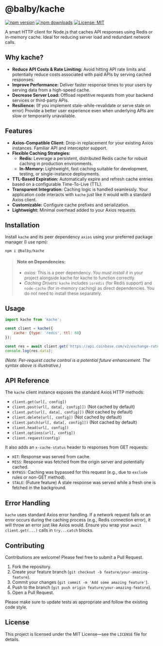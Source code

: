 # @balby/kache

[![npm version](https://badge.fury.io/js/%40balby%2Fkache.svg)](https://badge.fury.io/js/%40balby%2Fkache)
[![npm downloads](https://img.shields.io/npm/dm/%40balby%2Fkache.svg)](https://www.npmjs.com/package/%40balby%2Fkache)
[![License: MIT](https://img.shields.io/badge/License-MIT-yellow.svg)](https://opensource.org/licenses/MIT)

A smart HTTP client for Node.js that caches API responses using Redis or in-memory cache.
Ideal for reducing server load and redundant network calls.

## Why kache?

- **Reduce API Costs & Rate Limiting:** Avoid hitting API rate limits and potentially reduce costs associated with paid
  APIs by serving cached responses.
- **Improve Performance:** Deliver faster response times to your users by serving data from a high-speed cache.
- **Decrease Server Load:** Offload repetitive requests from your backend services or third-party APIs.
- **Resilience:** (If you implement stale-while-revalidate or serve stale on error) Provide a better user experience
  even when underlying APIs are slow or temporarily unavailable.

## Features

-   **Axios-Compatible Client:** Drop-in replacement for your existing Axios instances. Familiar API and interceptor support.
-   **Flexible Caching Strategies:**
    -   **Redis:** Leverage a persistent, distributed Redis cache for robust caching in production environments.
    -   **In-Memory:** Lightweight, fast caching suitable for development, testing, or single-instance deployments.
-   **TTL-Based Expiration:** Automatically expire and refresh cache entries based on a configurable Time-To-Live (TTL).
-   **Transparent Integration:** Caching logic is handled seamlessly. Your application code interacts with `kache` just like it would with a standard Axios client.
-   **Customizable:** Configure cache prefixes and serialization.
-   **Lightweight:** Minimal overhead added to your Axios requests.

## Installation

Install `kache` and its peer dependency `axios` using your preferred package manager (I use npm):

```npm
npm i @balby/kache
```

> #### Note on Dependencies:
> - *_axios_*: This is a peer dependency. 
 *You must install it* in your project alongside kache for kache to function correctly.
> - *_Caching Drivers_*: `kache` includes `ioredis` (for Redis support) and `node-cache` 
 (for in-memory caching) as direct dependencies. 
 You do not need to install these separately.

## Usage

```js
import kache from 'kache';

const client = kache({
    cache: {type: 'redis', ttl: 60}
});

const res = await client.get('https://api.coinbase.com/v2/exchange-rates?currency=BTC');
console.log(res.data);
```

*(Note: Per-request cache control is a potential future enhancement. The syntax above is illustrative.)*

## API Reference

The `kache` client instance exposes the standard Axios HTTP methods:

-   `client.get(url[, config])`
-   `client.post(url[, data[, config]])` (Not cached by default)
-   `client.put(url[, data[, config]])` (Not cached by default)
-   `client.delete(url[, config])` (Not cached by default)
-   `client.patch(url[, data[, config]])` (Not cached by default)
-   `client.head(url[, config])`
-   `client.options(url[, config])`
-   `client.request(config)`

It also adds an `x-cache-status` header to responses from GET requests:
-   `HIT`: Response was served from cache.
-   `MISS`: Response was fetched from the origin server and potentially cached.
-   `BYPASS`: Caching was bypassed for this request (e.g., due to `exclude` rules or non-GET method).
-   `STALE`: (Future feature) A stale response was served while a fresh one is fetched in the background.

## Error Handling

`kache` uses standard Axios error handling.
If a network request fails or an error occurs during the caching process 
(e.g., Redis connection error), it will throw an error just like Axios would. 
Ensure you wrap your `await client.get(...)` calls in `try...catch` blocks.

## Contributing

Contributions are welcome! Please feel free to submit a Pull Request.

1.  Fork the repository.
2.  Create your feature branch (`git checkout -b feature/your-amazing-feature`).
3.  Commit your changes (`git commit -m 'Add some amazing feature'`).
4.  Push to the branch (`git push origin feature/your-amazing-feature`).
5.  Open a Pull Request.

Please make sure to update tests as appropriate and follow the existing code style.

## License

This project is licensed under the MIT License—see the `LICENSE` file for details.



